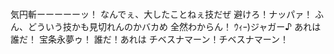 #
気円斬ーーーーーッ！
なんでぇ、大したことねぇ技だぜ
避けろ！ナッパァ！
ふん、どういう技かも見切れんのかバカめ
全然わからん！
ｳｨｰ)ジャガー♪
あれは誰だ！
宝条永夢ゥ！
誰だ！あれは
チベスナマーン！チベスナマーン！
